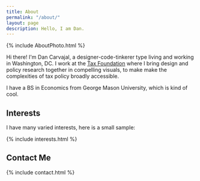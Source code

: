 ```yaml
---
title: About
permalink: "/about/"
layout: page
description: Hello, I am Dan.
---
```


{% include AboutPhoto.html %}

Hi there! I'm Dan Carvajal, a designer-code-tinkerer type living and working in Washington, DC. I work at the [Tax Foundation](http://taxfoundation.org)  where I bring design and policy research together in compelling visuals, to make make the complexities of tax policy broadly accessible.

I have a BS in Economics from George Mason University, which is kind of cool.

## Interests
I have many varied interests, here is a small sample:

{% include interests.html %}

## Contact Me

{% include contact.html %}
